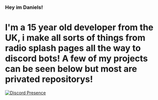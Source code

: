 ### Hey im **Daniels!**

# I'm a 15 year old developer from the UK, i make all sorts of things from radio splash pages all the way to discord bots! A few of my projects can be seen below but most are privated repositorys!

[![Discord Presence](https://lanyard-profile-readme.vercel.app/api/541172246207791114)](https://discord.com/users/541172246207791114)
